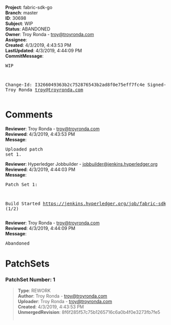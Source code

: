 <strong>Project</strong>: fabric-sdk-go<br><strong>Branch</strong>: master<br><strong>ID</strong>: 30698<br><strong>Subject</strong>: WIP<br><strong>Status</strong>: ABANDONED<br><strong>Owner</strong>: Troy Ronda - troy@troyronda.com<br><strong>Assignee</strong>:<br><strong>Created</strong>: 4/3/2019, 4:43:53 PM<br><strong>LastUpdated</strong>: 4/3/2019, 4:44:09 PM<br><strong>CommitMessage</strong>:<br><pre>WIP

Change-Id: I3266049363b2c752876543b2ad8f0e75eff7fc4e
Signed-off-by: Troy Ronda <troy@troyronda.com>
</pre><h1>Comments</h1><strong>Reviewer</strong>: Troy Ronda - troy@troyronda.com<br><strong>Reviewed</strong>: 4/3/2019, 4:43:53 PM<br><strong>Message</strong>: <pre>Uploaded patch set 1.</pre><strong>Reviewer</strong>: Hyperledger Jobbuilder - jobbuilder@jenkins.hyperledger.org<br><strong>Reviewed</strong>: 4/3/2019, 4:44:03 PM<br><strong>Message</strong>: <pre>Patch Set 1:

Build Started https://jenkins.hyperledger.org/job/fabric-sdk-go-verify-s390x/78/ (1/2)</pre><strong>Reviewer</strong>: Troy Ronda - troy@troyronda.com<br><strong>Reviewed</strong>: 4/3/2019, 4:44:09 PM<br><strong>Message</strong>: <pre>Abandoned</pre><h1>PatchSets</h1><h3>PatchSet Number: 1</h3><blockquote><strong>Type</strong>: REWORK<br><strong>Author</strong>: Troy Ronda - troy@troyronda.com<br><strong>Uploader</strong>: Troy Ronda - troy@troyronda.com<br><strong>Created</strong>: 4/3/2019, 4:43:53 PM<br><strong>UnmergedRevision</strong>: 8f6f285f57c75b1265716c6a0b4f0e3273fb7fe5<br><br></blockquote>